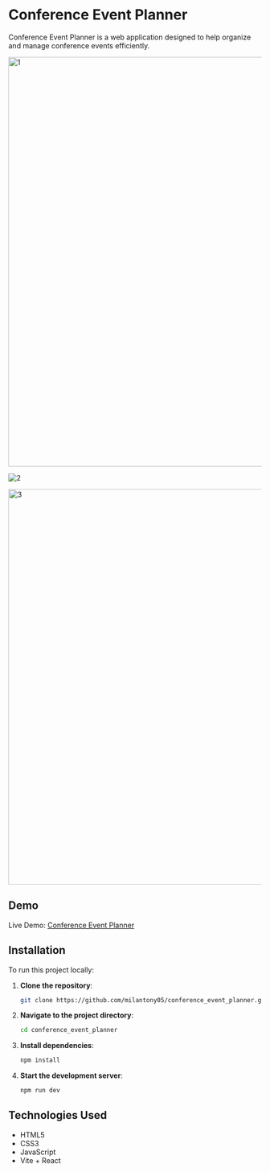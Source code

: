 # Conference Event Planner

Conference Event Planner is a web application designed to help organize and manage conference events efficiently.

<img width="814" alt="1" src="https://github.com/user-attachments/assets/7ea56fb0-3f12-43a7-9f2d-0f482d6df38c" />

![2](https://github.com/user-attachments/assets/01a94660-6582-418a-a8dd-c68b627b20af)

<img width="786" alt="3" src="https://github.com/user-attachments/assets/fb88afaa-3e28-406d-b18f-a96af7a9b97e" />

## Demo

Live Demo: [Conference Event Planner](https://milantony05.github.io/conference_event_planner/)

## Installation

To run this project locally:

1. **Clone the repository**:
   ```bash
   git clone https://github.com/milantony05/conference_event_planner.git
   ```
2. **Navigate to the project directory**:
   ```bash
   cd conference_event_planner
   ```
3. **Install dependencies**:
   ```bash
   npm install
   ```
4. **Start the development server**:
   ```bash
   npm run dev
   ```

## Technologies Used

- HTML5
- CSS3
- JavaScript
- Vite + React

